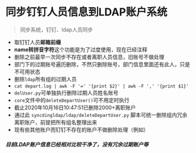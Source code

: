 # 同步钉钉人员信息到LDAP账户系统



> 同步系统，钉钉、ldap人员同步





* 取钉钉人员**邮箱前缀**
* **name转拼音字符**这个功能是为了过度使用，现在已经注释
* 删除之前最早一次同步不存在或者离职人员信息，旧账号不做处理
* 部门下的过期账号遍历删除，不然只删除账号，部门信息里面还有此人，只是不可用状态
* 删除`ldap`所有组的过期人员
* `cat depart.log | awk -F '=' '{print $2}' | awk -F ',' '{print $1}'`
* `delUser.py`可单独执行删除过期人员姓名账号
* `core`文件中的`deleteDepartUser()`可不用定时执行
* 截止2020年10月16日10:47:51已删除2000+离职账户
* 通过此 `syncdingldap/ldap/deleteDepartUser.py` 脚本可统一删除组内冗余离职账户，前提把所有组名整理出来
* 现有些其他账户而钉钉不存在的账户不做删除处理（例如）

##### 目前LDAP账户信息已经相对比较干净了，没有冗余过期账户等


